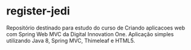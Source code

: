 # register-jedi
Repositório destinado para estudo do curso de Criando aplicacoes web com Spring Web MVC da Digital Innovation One. Aplicação simples utilizando Java 8, Spring MVC, Thimeleaf e HTML5. 
